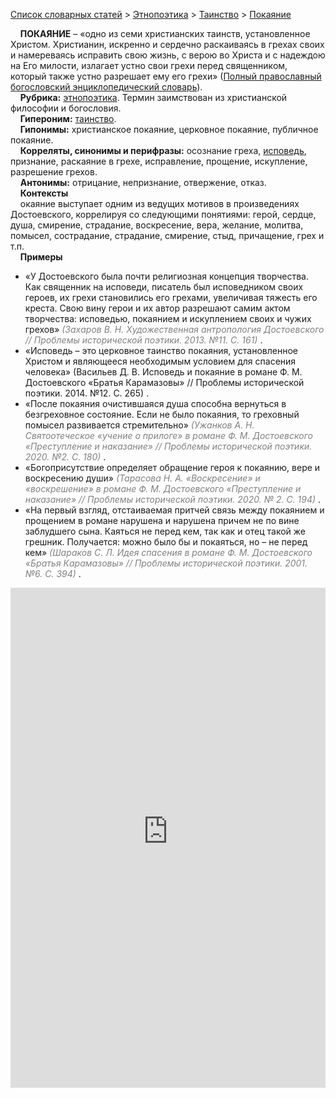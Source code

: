 <style>
st { color: Gray;
  font-style: italic;}
</style>

[Список словарных статей](https://thesaurus-dostoevsky.github.io/Thesaurus/) > [Этнопоэтика](ethnopoe.md) > [Таинство](таинство.md) > [Покаяние](покаяние.md) 

&nbsp;&nbsp;&nbsp;&nbsp;**ПОКАЯНИЕ** – «одно из семи христианских таинств, установленное Христом. Христианин, искренно и сердечно раскаиваясь в грехах своих и намереваясь исправить свою жизнь, с верою во Христа и с надеждою на Его милости, излагает устно свои грехи перед священником, который также устно разрешает ему его грехи» ([Полный православный богословский энциклопедический словарь](https://azbyka.ru/)).  
&nbsp;&nbsp;&nbsp;&nbsp;**Рубрика:** [этнопоэтика](ethnopoe.md). Термин заимствован из христианской философии и богословия.  
&nbsp;&nbsp;&nbsp;&nbsp;**Гипероним:** [таинство](таинство.md).  
&nbsp;&nbsp;&nbsp;&nbsp;**Гипонимы:** христианское покаяние, церковное покаяние, публичное покаяние.  
&nbsp;&nbsp;&nbsp;&nbsp;**Корреляты, синонимы и перифразы:** осознание греха, [исповедь](исповедь.md), признание, раскаяние в грехе, исправление, прощение, искупление, разрешение грехов.  
&nbsp;&nbsp;&nbsp;&nbsp;**Антонимы:** отрицание, непризнание, отвержение, отказ.  
&nbsp;&nbsp;&nbsp;&nbsp;**Контексты**  
&nbsp;&nbsp;&nbsp;&nbsp;окаяние выступает одним из ведущих мотивов в произведениях Достоевского, коррелируя  со следующими понятиями: герой, сердце, душа, смирение, страдание, воскресение, вера, желание, молитва, помысел, сострадание, страдание, смирение, стыд, причащение, грех и т.п.  <br>
&nbsp;&nbsp;&nbsp;&nbsp;**Примеры**  
* «У Достоевского была почти религиозная концепция творчества. Как священник на  исповеди, писатель был исповедником своих героев, их грехи становились его грехами, увеличивая тяжесть его креста. Свою вину герои и их автор разрешают самим актом творчества: исповедью, покаянием и искуплением своих и чужих грехов»  <st>(Захаров В. Н. Художественная антропология Достоевского // Проблемы исторической поэтики. 2013. №11. С. 161) </st>.
* «Исповедь – это церковное таинство покаяния, установленное Христом и являющееся необходимым условием для спасения человека» (Васильев Д. В. Исповедь и покаяние в романе Ф. М.  Достоевского «Братья Карамазовы» // Проблемы исторической поэтики. 2014. №12. С. 265) </st>.
* «После покаяния очистившаяся душа способна вернуться в безгреховное состояние. Если не было покаяния, то греховный помысел развивается стремительно»  <st>(Ужанков А. Н. Святоотеческое «учение о прилоге» в романе Ф. М. Достоевского «Преступление и наказание» // Проблемы исторической поэтики. 2020. №2. С. 180) </st>.
* «Богоприсутствие определяет обращение героя к покаянию, вере и воскресению души»  <st>(Тарасова Н. А. «Воскресение» и «воскрешение» в романе Ф. М. Достоевского «Преступление и наказание» // Проблемы исторической поэтики. 2020. № 2. С. 194) </st>.
* «На первый взгляд, отстаиваемая притчей связь между покаянием и прощением в романе нарушена и нарушена причем не по вине заблудшего сына. Каяться не перед кем, так как и отец такой же грешник. Получается: можно было бы и покаяться, но – не перед кем»  <st>(Шараков С. Л. Идея спасения в романе Ф. М. Достоевского «Братья Карамазовы» // Проблемы исторической поэтики. 2001. №6. С. 394) </st>.
<iframe src="https://thesaurus-dostoevsky.github.io/nk/покаяние.html" style="border:0px;width:100%;height:800px" allowfullscreen="true" webkitallowfullscreen="true" mozallowfullscreen="true">
